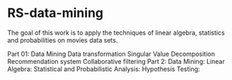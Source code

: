 # RS-data-mining
The goal of this work is to apply the techniques of linear algebra, statistics and probabilities on movies data sets.

Part 01: 
Data Mining 
Data transformation 
Singular Value Decomposition 
Recommendation system Collaborative filtering 
Part 2: 
Data Mining: 
Linear Algebra: 
Statistical and Probabilistic Analysis: 
Hypothesis Testing:
